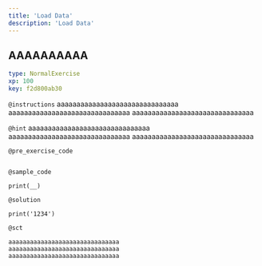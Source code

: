 ```yaml
---
title: 'Load Data'
description: 'Load Data'
---
```


## AAAAAAAAAA

```yaml
type: NormalExercise 
xp: 100 
key: f2d800ab30   
```





`@instructions`
aaaaaaaaaaaaaaaaaaaaaaaaaaaaaaa
aaaaaaaaaaaaaaaaaaaaaaaaaaaaaaa
aaaaaaaaaaaaaaaaaaaaaaaaaaaaaaa

`@hint`
aaaaaaaaaaaaaaaaaaaaaaaaaaaaaaa
aaaaaaaaaaaaaaaaaaaaaaaaaaaaaaa
aaaaaaaaaaaaaaaaaaaaaaaaaaaaaaa

`@pre_exercise_code`

```{python}

```


`@sample_code`
```{python}
print(__)
```
`@solution`
```{python}
print('1234')
```
`@sct`
```{python}
aaaaaaaaaaaaaaaaaaaaaaaaaaaaaaa
aaaaaaaaaaaaaaaaaaaaaaaaaaaaaaa
aaaaaaaaaaaaaaaaaaaaaaaaaaaaaaa
```
